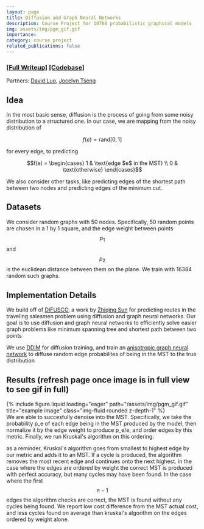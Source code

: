 ```yaml
---
layout: page
title: Diffusion and Graph Neural Networks 
description: Course Project for 10708 probabilistic graphical models
img: assets/img/pgm_gif.gif
importance: 
category: course project
related_publications: false
---
```


### [[Full Writeup]](/assets/pdf/pgm_final_report.pdf) [[Codebase]](https://github.com/maxwelljones14/DIFUSCO)
Partners: [David Luo](https://www.linkedin.com/in/david-luo-5401491b0/), [Jocelyn Tseng](https://www.linkedin.com/in/jocelyntseng/)

## Idea
In the most basic sense, diffusion is the process of going from some noisy distribution to a structured one. In our case, we are mapping from the noisy distribution of 

$$f(e) = \text{rand}[0, 1]$$

for every edge, to predicting

$$f(e) = \begin{cases} 1 & \text{edge $e$ in the MST} \\ 0 & \text{otherwise} \end{cases}$$

We also consider other tasks, like predicting edges of the shortest path between two nodes and predicting edges of the minimum cut.

## Datasets
We consider random graphs with 50 nodes. Specifically, 50 random points are chosen in a 1 by 1 square, and the edge weight between points $$p_1$$ and $$p_2$$ is the euclidean distance between them on the plane. We train with 16384 random such graphs. 

## Implementation Details
We build off of [DIFUSCO](https://proceedings.neurips.cc/paper_files/paper/2023/file/0ba520d93c3df592c83a611961314c98-Paper-Conference.pdf), a work by [Zhiqing Sun](https://www.cs.cmu.edu/~zhiqings/) for predicting routes in the traveling salesmen problem using diffusion and graph neural networks. Our goal is to use diffusion and graph neural networks to efficiently solve easier graph problems like minimum spanning tree and shortest path between two points

We use [DDIM](https://arxiv.org/abs/2010.02502) for diffusion training, and train an [anisotropic graph neural network](https://graphdeeplearning.github.io/publication/bresson-2018-experimental/) to diffuse random edge probabilites of being in the MST to the true distribution


## Results (refresh page once image is in full view to see gif in full)

<div class="row">
    <div class="col-sm mt-3 mt-md-0">
        {% include figure.liquid loading="eager" path="/assets/img/pgm_gif.gif" title="example image" class="img-fluid rounded z-depth-1" %}
    </div>
</div>
<div class="caption">
We are able to succesfully denoise into the MST. Specifically, we take the probability p_e of each edge being in the MST produced by the model, then  normalize it by the edge weight to produce p_e/e, and order edges by this metric. Finally, we run Kruskal's algorithm on this ordering.  
</div>


as a reminder, Kruskal's algorithm goes from smallest to highest edge by our metric and adds it to an MST. If a cycle is produced, the algorithm removes the most recent edge and continues onto the next highest. in the case where the edges are ordered by weight the correct MST is produced with perfect accuracy, but many cycles may have been found. In the case where the first $$n - 1$$ edges the algorithm checks are correct, the MST is found without any cycles being found. We report low cost difference from the MST actual cost, and less cycles found on average than kruskal's algorithm on the edges ordered by weight alone. 


